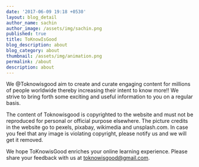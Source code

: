 ```yaml
---
date: '2017-06-09 19:18 +0530'
layout: blog_detail
author_name: sachin
author_image: /assets/img/sachin.png
published: true
title: ToKnowIsGood
blog_description: about
blog_category: about
thumbnail: /assets/img/animation.png
permalink: /about
description: about
---
```


We @Toknowisgood aim to create and curate engaging content for millions of people worldwide thereby increasing their intent to know more!! We strive to bring forth some exciting and useful information to you on a regular basis. 

The content of Toknowisgood is copyrighted to the website and must not be reproduced for personal or official purpose elsewhere. The picture credits in the website go to pexels, pixabay, wikimedia and unsplash.com. In case you feel that any image is violating copyright, please notify us and we will get it removed.

We hope ToKnowisGood enriches your online learning experience. Please share your feedback with us at toknowisgood@gmail.com.
